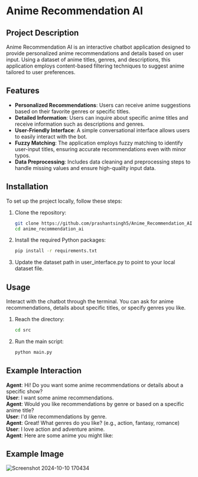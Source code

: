 # Anime Recommendation AI

## Project Description

Anime Recommendation AI is an interactive chatbot application designed to provide personalized anime recommendations and details based on user input. Using a dataset of anime titles, genres, and descriptions, this application employs content-based filtering techniques to suggest anime tailored to user preferences.

## Features

- **Personalized Recommendations**: Users can receive anime suggestions based on their favorite genres or specific titles.
- **Detailed Information**: Users can inquire about specific anime titles and receive information such as descriptions and genres.
- **User-Friendly Interface**: A simple conversational interface allows users to easily interact with the bot.
- **Fuzzy Matching**: The application employs fuzzy matching to identify user-input titles, ensuring accurate recommendations even with minor typos.
- **Data Preprocessing**: Includes data cleaning and preprocessing steps to handle missing values and ensure high-quality input data.

## Installation

To set up the project locally, follow these steps:

1. Clone the repository:
   ```bash
   git clone https://github.com/prashantsingh5/Anime_Recommendation_AI.git
   cd anime_recommendation_ai
   
2. Install the required Python packages:
   ```bash
   pip install -r requirements.txt
   
3. Update the dataset path in user_interface.py to point to your local dataset file.

## Usage

Interact with the chatbot through the terminal. You can ask for anime recommendations, details about specific titles, or specify genres you like.
1. Reach the directory:
   ```bash
   cd src
2. Run the main script:
   ```bash
   python main.py

## Example Interaction

**Agent**: Hi! Do you want some anime recommendations or details about a specific show?  
**User**: I want some anime recommendations.  
**Agent**: Would you like recommendations by genre or based on a specific anime title?  
**User**: I'd like recommendations by genre.  
**Agent**: Great! What genres do you like? (e.g., action, fantasy, romance)  
**User**: I love action and adventure anime.  
**Agent**: Here are some anime you might like:

## Example Image

![Screenshot 2024-10-10 170434](https://github.com/user-attachments/assets/4f4f3e59-705f-43b1-a77b-320cea4798d2)
